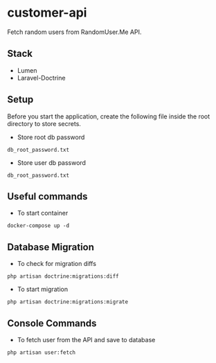 # customer-api
Fetch random users from RandomUser.Me API.

## Stack
- Lumen
- Laravel-Doctrine

## Setup
Before you start the application, create the following file inside the root directory to store secrets.
- Store root db password
```
db_root_password.txt
```
- Store user db password
```
db_root_password.txt
```

## Useful commands

- To start container
```
docker-compose up -d
```

## Database Migration
- To check for migration diffs
```
php artisan doctrine:migrations:diff
```
- To start migration
```
php artisan doctrine:migrations:migrate
```

## Console Commands
- To fetch user from the API and save to database
```
php artisan user:fetch
```
